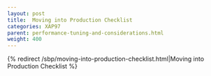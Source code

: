 ```yaml
---
layout: post
title:  Moving into Production Checklist
categories: XAP97
parent: performance-tuning-and-considerations.html
weight: 400
---
```


{% redirect /sbp/moving-into-production-checklist.html|Moving into Production Checklist %}
